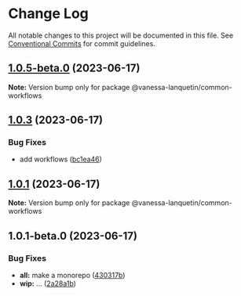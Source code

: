 # Change Log

All notable changes to this project will be documented in this file.
See [Conventional Commits](https://conventionalcommits.org) for commit guidelines.

## [1.0.5-beta.0](https://github.com/vanessa-lanquetin/monorepo/compare/v1.0.4...v1.0.5-beta.0) (2023-06-17)

**Note:** Version bump only for package @vanessa-lanquetin/common-workflows

## [1.0.3](https://github.com/vanessa-lanquetin/monorepo/compare/v1.0.2...v1.0.3) (2023-06-17)

### Bug Fixes

* add workflows ([bc1ea46](https://github.com/vanessa-lanquetin/monorepo/commit/bc1ea46b7ae9b72f62312de2ddd2b39b2fcd2da7))

## [1.0.1](https://github.com/vanessa-lanquetin/monorepo/compare/v1.0.1-beta.0...v1.0.1) (2023-06-17)

**Note:** Version bump only for package @vanessa-lanquetin/common-workflows

## 1.0.1-beta.0 (2023-06-17)

### Bug Fixes

* **all:** make a monorepo ([430317b](https://github.com/vanessa-lanquetin/monorepo/commit/430317b5d70a089abff73b58c899bbe120592108))
* **wip:** ... ([2a28a1b](https://github.com/vanessa-lanquetin/monorepo/commit/2a28a1bfb48de2e577948a3e394e214ad3c3b127))
